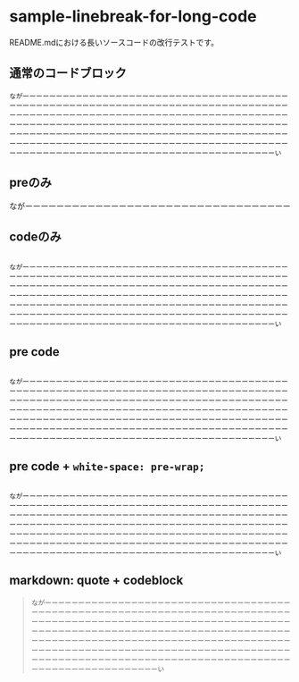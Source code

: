 # sample-linebreak-for-long-code

README.mdにおける長いソースコードの改行テストです。

## 通常のコードブロック

```
ながーーーーーーーーーーーーーーーーーーーーーーーーーーーーーーーーーーーーーーーーーーーーーーーーーーーーーーーーーーーーーーーーーーーーーーーーーーーーーーーーーーーーーーーーーーーーーーーーーーーーーーーーーーーーーーーーーーーーーーーーーーーーーーーーーーーーーーーーーーーーーーーーーーーーーーーーーーーーーーーーーーーーーーーーーーーーーーーーーーーーーーーーーーーーーーーーーーーーーーーーーーーーーーーーーーーーーーーーーーーーーーーーーーーーーーーーーーーーーーーーーーーーーーーーーーーーーーーーーーーーーーーーーーーーーーーーーーーーーーーーーーーーーーーーーーい
```

## preのみ

<pre>
ながーーーーーーーーーーーーーーーーーーーーーーーーーーーーーーーーーーーーーーーーーーーーーーーーーーーーーーーーーーーーーーーーーーーーーーーーーーーーーーーーーーーーーーーーーーーーーーーーーーーーーーーーーーーーーーーーーーーーーーーーーーーーーーーーーーーーーーーーーーーーーーーーーーーーーーーーーーーーーーーーーーーーーーーーーーーーーーーーーーーーーーーーーーーーーーーーーーーーーーーーーーーーーーーーーーーーーーーーーーーーーーーーーーーーーーーーーーーーーーーーーーーーーーーーーーーーーーーーーーーーーーーーーーーーーーーーーーーーーーーーーーーーーーーーーーい
</pre>

## codeのみ

<code>
ながーーーーーーーーーーーーーーーーーーーーーーーーーーーーーーーーーーーーーーーーーーーーーーーーーーーーーーーーーーーーーーーーーーーーーーーーーーーーーーーーーーーーーーーーーーーーーーーーーーーーーーーーーーーーーーーーーーーーーーーーーーーーーーーーーーーーーーーーーーーーーーーーーーーーーーーーーーーーーーーーーーーーーーーーーーーーーーーーーーーーーーーーーーーーーーーーーーーーーーーーーーーーーーーーーーーーーーーーーーーーーーーーーーーーーーーーーーーーーーーーーーーーーーーーーーーーーーーーーーーーーーーーーーーーーーーーーーーーーーーーーーーーーーーーーーい
</code>

## pre code

<pre><code>
ながーーーーーーーーーーーーーーーーーーーーーーーーーーーーーーーーーーーーーーーーーーーーーーーーーーーーーーーーーーーーーーーーーーーーーーーーーーーーーーーーーーーーーーーーーーーーーーーーーーーーーーーーーーーーーーーーーーーーーーーーーーーーーーーーーーーーーーーーーーーーーーーーーーーーーーーーーーーーーーーーーーーーーーーーーーーーーーーーーーーーーーーーーーーーーーーーーーーーーーーーーーーーーーーーーーーーーーーーーーーーーーーーーーーーーーーーーーーーーーーーーーーーーーーーーーーーーーーーーーーーーーーーーーーーーーーーーーーーーーーーーーーーーーーーーーい
</code></pre>

## pre code + `white-space: pre-wrap;`

<pre style="white-space: pre-wrap;"><code>
ながーーーーーーーーーーーーーーーーーーーーーーーーーーーーーーーーーーーーーーーーーーーーーーーーーーーーーーーーーーーーーーーーーーーーーーーーーーーーーーーーーーーーーーーーーーーーーーーーーーーーーーーーーーーーーーーーーーーーーーーーーーーーーーーーーーーーーーーーーーーーーーーーーーーーーーーーーーーーーーーーーーーーーーーーーーーーーーーーーーーーーーーーーーーーーーーーーーーーーーーーーーーーーーーーーーーーーーーーーーーーーーーーーーーーーーーーーーーーーーーーーーーーーーーーーーーーーーーーーーーーーーーーーーーーーーーーーーーーーーーーーーーーーーーーーーい
</code></pre>

## markdown: quote + codeblock

> ```
> ながーーーーーーーーーーーーーーーーーーーーーーーーーーーーーーーーーーーーーーーーーーーーーーーーーーーーーーーーーーーーーーーーーーーーーーーーーーーーーーーーーーーーーーーーーーーーーーーーーーーーーーーーーーーーーーーーーーーーーーーーーーーーーーーーーーーーーーーーーーーーーーーーーーーーーーーーーーーーーーーーーーーーーーーーーーーーーーーーーーーーーーーーーーーーーーーーーーーーーーーーーーーーーーーーーーーーーーーーーーーーーーーーーーーーーーーーーーーーーーーーーーーーーーーーーーーーーーーーーーーーーーーーーーーーーーーーーーーーーーーーーーーーーーーーーーい
> ```

